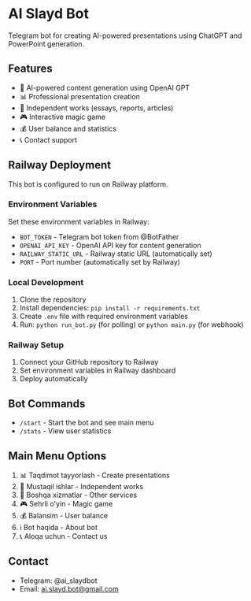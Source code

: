 # AI Slayd Bot

Telegram bot for creating AI-powered presentations using ChatGPT and PowerPoint generation.

## Features

- 🤖 AI-powered content generation using OpenAI GPT
- 📊 Professional presentation creation
- 📝 Independent works (essays, reports, articles)
- 🎮 Interactive magic game
- 💰 User balance and statistics
- 📞 Contact support

## Railway Deployment

This bot is configured to run on Railway platform.

### Environment Variables

Set these environment variables in Railway:

- `BOT_TOKEN` - Telegram bot token from @BotFather
- `OPENAI_API_KEY` - OpenAI API key for content generation
- `RAILWAY_STATIC_URL` - Railway static URL (automatically set)
- `PORT` - Port number (automatically set by Railway)

### Local Development

1. Clone the repository
2. Install dependencies: `pip install -r requirements.txt`
3. Create `.env` file with required environment variables
4. Run: `python run_bot.py` (for polling) or `python main.py` (for webhook)

### Railway Setup

1. Connect your GitHub repository to Railway
2. Set environment variables in Railway dashboard
3. Deploy automatically

## Bot Commands

- `/start` - Start the bot and see main menu
- `/stats` - View user statistics

## Main Menu Options

1. 📊 Taqdimot tayyorlash - Create presentations
2. 📝 Mustaqil ishlar - Independent works
3. 🔧 Boshqa xizmatlar - Other services
4. 🎮 Sehrli o'yin - Magic game
5. 💰 Balansim - User balance
6. ℹ️ Bot haqida - About bot
7. 📞 Aloqa uchun - Contact us

## Contact

- Telegram: @ai_slaydbot
- Email: ai.slayd.bot@gmail.com
